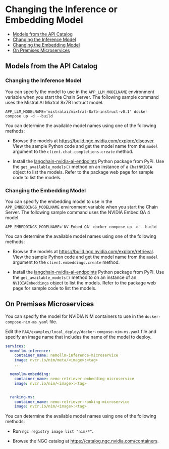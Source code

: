 <!--
  SPDX-FileCopyrightText: Copyright (c) 2023 NVIDIA CORPORATION & AFFILIATES. All rights reserved.
  SPDX-License-Identifier: Apache-2.0
-->

# Changing the Inference or Embedding Model

<!-- TOC -->

* [Models from the API Catalog](#models-from-the-api-catalog)
* [Changing the Inference Model](#changing-the-inference-model)
* [Changing the Embedding Model](#changing-the-embedding-model)
* [On Premises Microservices](#on-premises-microservices)

<!-- /TOC -->

## Models from the API Catalog

### Changing the Inference Model

You can specify the model to use in the `APP_LLM_MODELNAME` environment variable when you start the Chain Server. The following sample command uses the Mistral AI Mixtral 8x7B Instruct model.

```console
APP_LLM_MODELNAME='mistralai/mixtral-8x7b-instruct-v0.1' docker compose up -d --build
```

You can determine the available model names using one of the following methods:

* Browse the models at <https://build.ngc.nvidia.com/explore/discover>.
  View the sample Python code and get the model name from the `model` argument to the `client.chat.completions.create` method.

* Install the [langchain-nvidia-ai-endpoints](https://pypi.org/project/langchain-nvidia-ai-endpoints/) Python package from PyPi.
  Use the `get_available_models()` method on an instance of a `ChatNVIDIA` object to list the models.
  Refer to the package web page for sample code to list the models.

### Changing the Embedding Model

You can specify the embedding model to use in the `APP_EMBEDDINGS_MODELNAME` environment variable when you start the Chain Server.
The following sample command uses the NVIDIA Embed QA 4 model.

```console
APP_EMBEDDINGS_MODELNAME='NV-Embed-QA' docker compose up -d --build
```

You can determine the available model names using one of the following methods:

* Browse the models at <https://build.ngc.nvidia.com/explore/retrieval>.
  View the sample Python code and get the model name from the `model` argument to the `client.embeddings.create` method.

* Install the [langchain-nvidia-ai-endpoints](https://pypi.org/project/langchain-nvidia-ai-endpoints/) Python package from PyPi.
  Use the `get_available_models()` method to on an instance of an `NVIDIAEmbeddings` object to list the models.
  Refer to the package web page for sample code to list the models.

## On Premises Microservices

You can specify the model for NVIDIA NIM containers to use in the `docker-compose-nim-ms.yaml` file.

Edit the `RAG/examples/local_deploy/docker-compose-nim-ms.yaml` file and specify an image name that includes the name of the model to deploy.

```yaml
services:
  nemollm-inference:
    container_name: nemollm-inference-microservice
    image: nvcr.io/nim/meta/<image>:<tag>
    ...

  nemollm-embedding:
    container_name: nemo-retriever-embedding-microservice
    image: nvcr.io/nim/<image>:<tag>


  ranking-ms:
    container_name: nemo-retriever-ranking-microservice
    image: nvcr.io/nim/<image>:<tag>
```

You can determine the available model names using one of the following methods:

* Run `ngc registry image list "nim/*"`.

* Browse the NGC catalog at <https://catalog.ngc.nvidia.com/containers>.
